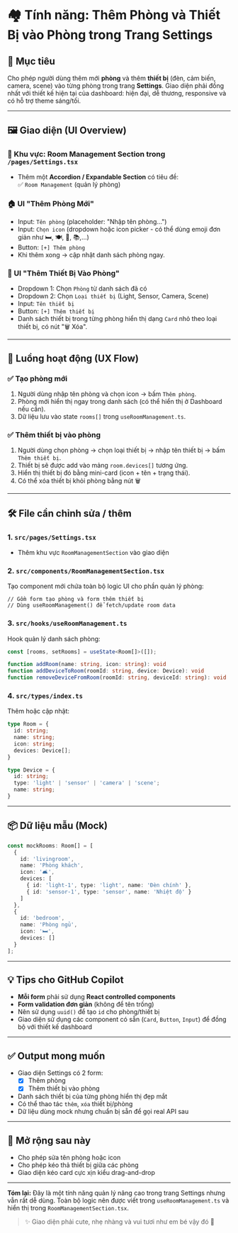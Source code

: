 
# 🏘️ Tính năng: Thêm Phòng và Thiết Bị vào Phòng trong Trang Settings

## 📌 Mục tiêu
Cho phép người dùng thêm mới **phòng** và thêm **thiết bị** (đèn, cảm biến, camera, scene) vào từng phòng trong trang **Settings**. Giao diện phải đồng nhất với thiết kế hiện tại của dashboard: hiện đại, dễ thương, responsive và có hỗ trợ theme sáng/tối.

---

## 🖼️ Giao diện (UI Overview)

### 🧩 Khu vực: Room Management Section trong `/pages/Settings.tsx`
- Thêm một **Accordion / Expandable Section** có tiêu đề:  
  ✅ `Room Management` (quản lý phòng)

### 🏠 UI "Thêm Phòng Mới"
- Input: `Tên phòng` (placeholder: "Nhập tên phòng...")
- Input: `Chọn icon` (dropdown hoặc icon picker - có thể dùng emoji đơn giản như 🛏, 🍽, 🛁, 📚,...)
- Button: `[+] Thêm phòng`
- Khi thêm xong → cập nhật danh sách phòng ngay.

### 🔌 UI "Thêm Thiết Bị Vào Phòng"
- Dropdown 1: Chọn `Phòng` từ danh sách đã có
- Dropdown 2: Chọn `Loại thiết bị` (Light, Sensor, Camera, Scene)
- Input: `Tên thiết bị`
- Button: `[+] Thêm thiết bị`
- Danh sách thiết bị trong từng phòng hiển thị dạng `Card` nhỏ theo loại thiết bị, có nút "🗑 Xóa".

---

## 🧠 Luồng hoạt động (UX Flow)

### ✅ Tạo phòng mới
1. Người dùng nhập tên phòng và chọn icon → bấm `Thêm phòng`.
2. Phòng mới hiển thị ngay trong danh sách (có thể hiển thị ở Dashboard nếu cần).
3. Dữ liệu lưu vào state `rooms[]` trong `useRoomManagement.ts`.

### ✅ Thêm thiết bị vào phòng
1. Người dùng chọn phòng → chọn loại thiết bị → nhập tên thiết bị → bấm `Thêm thiết bị`.
2. Thiết bị sẽ được add vào mảng `room.devices[]` tương ứng.
3. Hiển thị thiết bị đó bằng mini-card (icon + tên + trạng thái).
4. Có thể xóa thiết bị khỏi phòng bằng nút 🗑

---

## 🛠️ File cần chỉnh sửa / thêm

### 1. `src/pages/Settings.tsx`
- Thêm khu vực `RoomManagementSection` vào giao diện

### 2. `src/components/RoomManagementSection.tsx`
Tạo component mới chứa toàn bộ logic UI cho phần quản lý phòng:

```tsx
// Gồm form tạo phòng và form thêm thiết bị
// Dùng useRoomManagement() để fetch/update room data
```

### 3. `src/hooks/useRoomManagement.ts`
Hook quản lý danh sách phòng:
```ts
const [rooms, setRooms] = useState<Room[]>([]);

function addRoom(name: string, icon: string): void
function addDeviceToRoom(roomId: string, device: Device): void
function removeDeviceFromRoom(roomId: string, deviceId: string): void
```

### 4. `src/types/index.ts`
Thêm hoặc cập nhật:
```ts
type Room = {
  id: string;
  name: string;
  icon: string;
  devices: Device[];
}

type Device = {
  id: string;
  type: 'light' | 'sensor' | 'camera' | 'scene';
  name: string;
}
```

---

## 📦 Dữ liệu mẫu (Mock)
```ts
const mockRooms: Room[] = [
  {
    id: 'livingroom',
    name: 'Phòng khách',
    icon: '🛋',
    devices: [
      { id: 'light-1', type: 'light', name: 'Đèn chính' },
      { id: 'sensor-1', type: 'sensor', name: 'Nhiệt độ' }
    ]
  },
  {
    id: 'bedroom',
    name: 'Phòng ngủ',
    icon: '🛏',
    devices: []
  }
];
```

---

## 💡 Tips cho GitHub Copilot

- **Mỗi form** phải sử dụng **React controlled components**
- **Form validation đơn giản** (không để tên trống)
- Nên sử dụng `uuid()` để tạo `id` cho phòng/thiết bị
- Giao diện sử dụng các component có sẵn (`Card`, `Button`, `Input`) để đồng bộ với thiết kế dashboard

---

## ✅ Output mong muốn

- Giao diện Settings có 2 form:
  - [x] Thêm phòng
  - [x] Thêm thiết bị vào phòng
- Danh sách thiết bị của từng phòng hiển thị đẹp mắt
- Có thể thao tác `thêm`, `xóa` thiết bị/phòng
- Dữ liệu dùng mock nhưng chuẩn bị sẵn để gọi real API sau

---

## 🚀 Mở rộng sau này

- Cho phép sửa tên phòng hoặc icon
- Cho phép kéo thả thiết bị giữa các phòng
- Giao diện kéo card cực xịn kiểu drag-and-drop

---

**Tóm lại:** Đây là một tính năng quản lý nâng cao trong trang Settings nhưng vẫn rất dễ dùng. Toàn bộ logic nên được viết trong `useRoomManagement.ts` và hiển thị trong `RoomManagementSection.tsx`.

> ✨ Giao diện phải cute, nhẹ nhàng và vui tươi như em bé vậy đó 🩷
